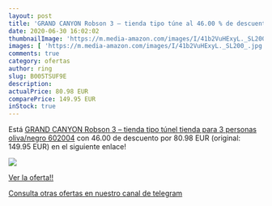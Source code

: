```yaml
---
layout: post
title: 'GRAND CANYON Robson 3 – tienda tipo túne al 46.00 % de descuento'
date: 2020-06-30 16:02:02
thumbnailImage: 'https://m.media-amazon.com/images/I/41b2VuHExyL._SL200_.jpg'
images: [ 'https://m.media-amazon.com/images/I/41b2VuHExyL._SL200_.jpg' ]
comments: true
category: ofertas
author: ring
slug: B005TSUF9E
description:
actualPrice: 80.98 EUR
comparePrice: 149.95 EUR
inStock: true
---
```


Está [GRAND CANYON Robson 3 – tienda tipo túnel  tienda para 3 personas   oliva/negro  602004](https://www.amazon.com/dp/B005TSUF9E/?tag=redken08-20) con 46.00 de descuento por 80.98 EUR (original: 149.95 EUR) en el siguiente enlace!

[![](https://m.media-amazon.com/images/I/41b2VuHExyL._SL200_.jpg)](https://www.amazon.com/dp/B005TSUF9E/?tag=redken08-20)

[Ver la oferta!!](https://www.amazon.com/dp/B005TSUF9E/?tag=redken08-20)

[Consulta otras ofertas en nuestro canal de telegram](https://t.me/s/ofertas25)
